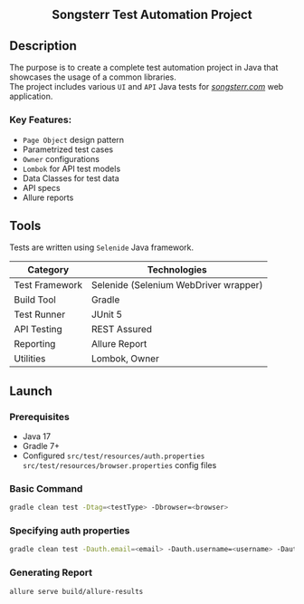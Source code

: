 <h2 align="center">Songsterr Test Automation Project</h2>

## <h>Description</h>

The purpose is to create a complete test automation project in Java that showcases the usage of a common libraries.\
The project includes various `UI` and `API` Java tests for _[songsterr.com](www.songsterr.com)_ web application.

### Key Features:

- `Page Object` design pattern
- Parametrized test cases
- `Owner` configurations
- `Lombok` for API test models
- Data Classes for test data
- API specs
- Allure reports

## <h>Tools</h>

Tests are written using `Selenide` Java framework.

| Category       | Technologies                          |
|----------------|---------------------------------------|
| Test Framework | Selenide (Selenium WebDriver wrapper) |
| Build Tool     | Gradle                                |
| Test Runner    | JUnit 5                               |
| API Testing    | REST Assured                          |
| Reporting      | Allure Report                         |
| Utilities      | Lombok, Owner                         |

## <h>Launch</h>

### Prerequisites

- Java 17
- Gradle 7+
- Configured `src/test/resources/auth.properties` `src/test/resources/browser.properties` config files

### Basic Command

```bash
gradle clean test -Dtag=<testType> -Dbrowser=<browser>
```

### Specifying auth properties

```bash
gradle clean test -Dauth.email=<email> -Dauth.username=<username> -Dauth.password=<password>
```

### Generating Report

```bash
allure serve build/allure-results
```





